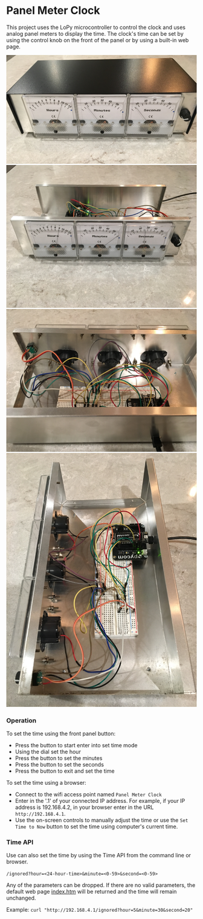 # Panel Meter Clock

This project uses the LoPy microcontroller to control the clock and uses analog panel meters to display the time.  The clock's time can be set by using the control knob on the front of the panel or by using a built-in web page.

![](pictures/clock_1.jpg)
![](pictures/clock_2.jpg)
![](pictures/clock_3.jpg)
![](pictures/clock_4.jpg)


### Operation
To set the time using the front panel button:

* Press the button to start enter into set time mode
* Using the dial set the hour
* Press the button to set the minutes
* Press the button to set the seconds
* Press the button to exit and set the time

To set the time using a browser:

* Connect to the wifi access point named `Panel Meter Clock`
* Enter in the '.1' of your connected IP address.  For example, if your IP address is 192.168.4.2, in your browser enter in the URL `http://192.168.4.1`.
* Use the on-screen controls to manually adjust the time or use the `Set Time to Now` button to set the time using computer's current time.

### Time API
Use can also set the time by using the Time API from the command line or browser.

`/ignored?hour=<24-hour-time>&minute=<0-59>&second=<0-59>`

Any of the parameters can be dropped.  If there are no valid parameters, the default web page [index.htm](lopy/index.htm) will be returned and the time will remain unchanged.

Example: `curl "http://192.168.4.1/ignored?hour=5&minute=30&second=20"`

